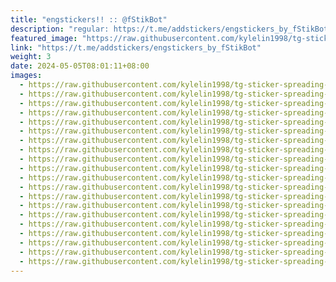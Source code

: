 ```yaml
---
title: "engstickers!! :: @fStikBot"
description: "regular: https://t.me/addstickers/engstickers_by_fStikBot"
featured_image: "https://raw.githubusercontent.com/kylelin1998/tg-sticker-spreading-worldwide-images/main/img/cf50356b-459e-4064-8942-b2144a9f7f2f.jpg"
link: "https://t.me/addstickers/engstickers_by_fStikBot"
weight: 3
date: 2024-05-05T08:01:11+08:00
images:
  - https://raw.githubusercontent.com/kylelin1998/tg-sticker-spreading-worldwide-images/main/img/cf50356b-459e-4064-8942-b2144a9f7f2f.jpg
  - https://raw.githubusercontent.com/kylelin1998/tg-sticker-spreading-worldwide-images/main/img/8e98ff22-5f62-43ad-adcb-766b2edcbf85.jpg
  - https://raw.githubusercontent.com/kylelin1998/tg-sticker-spreading-worldwide-images/main/img/94e18f82-c876-4007-8578-a5ab1434d26a.jpg
  - https://raw.githubusercontent.com/kylelin1998/tg-sticker-spreading-worldwide-images/main/img/f178db01-14d0-4a87-a61f-0be3dd0a51c9.jpg
  - https://raw.githubusercontent.com/kylelin1998/tg-sticker-spreading-worldwide-images/main/img/52369ab0-6870-4802-a747-233d741f291a.jpg
  - https://raw.githubusercontent.com/kylelin1998/tg-sticker-spreading-worldwide-images/main/img/658e1736-b23e-43c4-ad87-749cb8c3571e.jpg
  - https://raw.githubusercontent.com/kylelin1998/tg-sticker-spreading-worldwide-images/main/img/0d642e75-aa25-476b-af1a-2ca0c16e7c0b.jpg
  - https://raw.githubusercontent.com/kylelin1998/tg-sticker-spreading-worldwide-images/main/img/f2333cd0-e270-4aab-bde6-337b7971ddc3.jpg
  - https://raw.githubusercontent.com/kylelin1998/tg-sticker-spreading-worldwide-images/main/img/33d8f364-136f-470b-b1b1-88e772d04696.jpg
  - https://raw.githubusercontent.com/kylelin1998/tg-sticker-spreading-worldwide-images/main/img/717f5b28-f0cd-4b06-99c1-1d34d35ebf64.jpg
  - https://raw.githubusercontent.com/kylelin1998/tg-sticker-spreading-worldwide-images/main/img/8ace6bc9-0db1-4bad-ab35-513722cba805.jpg
  - https://raw.githubusercontent.com/kylelin1998/tg-sticker-spreading-worldwide-images/main/img/38f04bc5-e814-4d29-8e24-9177814a436c.jpg
  - https://raw.githubusercontent.com/kylelin1998/tg-sticker-spreading-worldwide-images/main/img/b0511062-e12e-4af6-a434-5012afbf01c5.jpg
  - https://raw.githubusercontent.com/kylelin1998/tg-sticker-spreading-worldwide-images/main/img/f5676e90-bd7c-44a9-9fc5-f411005af9cc.jpg
  - https://raw.githubusercontent.com/kylelin1998/tg-sticker-spreading-worldwide-images/main/img/c900066f-8836-46e2-bac8-a306c1dfcbdd.jpg
  - https://raw.githubusercontent.com/kylelin1998/tg-sticker-spreading-worldwide-images/main/img/f843ae5e-1b3d-41c0-8825-0e422b4a5091.jpg
  - https://raw.githubusercontent.com/kylelin1998/tg-sticker-spreading-worldwide-images/main/img/6fcf5034-0484-4734-904c-dac1038c86c3.jpg
  - https://raw.githubusercontent.com/kylelin1998/tg-sticker-spreading-worldwide-images/main/img/e15761d2-0f47-4cd2-abe4-9e7227f65d5c.jpg
  - https://raw.githubusercontent.com/kylelin1998/tg-sticker-spreading-worldwide-images/main/img/ffff8b8e-6a9f-4621-9886-d7a08b7b4873.jpg
  - https://raw.githubusercontent.com/kylelin1998/tg-sticker-spreading-worldwide-images/main/img/9ffc1a3e-c3a6-4697-9e9f-12f094ce5454.jpg
---
```

